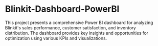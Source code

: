 # Blinkit-Dashboard-PowerBI
This project presents a comprehensive Power BI dashboard for analyzing Blinkit's sales performance, customer satisfaction, and inventory distribution. The dashboard provides key insights and opportunities for optimization using various KPIs and visualizations.
